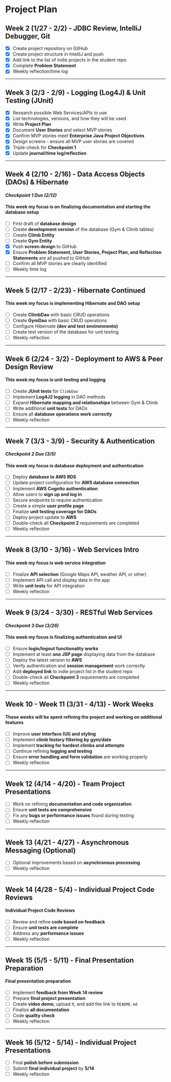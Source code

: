 # Project Plan

## **Week 2 (1/27 - 2/2) - JDBC Review, IntelliJ Debugger, Git**
- [X] Create project repository on GitHub
- [X] Create project structure in IntelliJ and push
- [X] Add link to the list of indie projects in the student repo
- [X] Complete **Problem Statement**
- [X] Weekly reflection/time log

---

## **Week 3 (2/3 - 2/9) - Logging (Log4J) & Unit Testing (JUnit)**
- [X] Research possible Web Services/APIs to use
- [X] List technologies, versions, and how they will be used
- [X] Write **Project Plan**
- [X] Document **User Stories** and select MVP stories
- [X] Confirm MVP stories meet **Enterprise Java Project Objectives**
- [X] Design screens - ensure all MVP user stories are covered
- [X] Triple-check for **Checkpoint 1**
- [X] Update **journal/time log/reflection**

---

## **Week 4 (2/10 - 2/16) - Data Access Objects (DAOs) & Hibernate**
#### *Checkpoint 1 Due (2/12)*
#### This week my focus is on **finalizing documentation and starting the database setup**
- [ ] First draft of **database design**
- [ ] Create **development version** of the database (Gym & Climb tables)
- [ ] Create **Climb Entity**
- [ ] Create **Gym Entity**
- [X] Push **screen design** to GitHub
- [X] Ensure **Problem Statement, User Stories, Project Plan, and Reflection Statements** are all pushed to GitHub
- [ ] Confirm all MVP stories are clearly identified
- [ ] Weekly time log

---

## **Week 5 (2/17 - 2/23) - Hibernate Continued**
#### This week my focus is implementing **Hibernate and DAO setup**
- [ ] Create **ClimbDao** with basic CRUD operations
- [ ] Create **GymDao** with basic CRUD operations
- [ ] Configure Hibernate **(dev and test environments)**
- [ ] Create test version of the database for unit testing
- [ ] Weekly reflection

---

## **Week 6 (2/24 - 3/2) - Deployment to AWS & Peer Design Review**
#### This week my focus is **unit testing and logging**
- [ ] Create **JUnit tests** for `ClimbDao`
- [ ] Implement **Log4J2 logging** in DAO methods
- [ ] Expand **Hibernate mapping and relationships** between Gym & Climb
- [ ] Write additional **unit tests** for DAOs
- [ ] Ensure all **database operations work correctly**
- [ ] Weekly reflection

---

## **Week 7 (3/3 - 3/9) - Security & Authentication**
#### *Checkpoint 2 Due (3/5)*
#### This week my focus is **database deployment and authentication**
- [ ] Deploy **database to AWS RDS**
- [ ] Update project configuration for **AWS database connection**
- [ ] Implement **AWS Cognito authentication**
- [ ] Allow users to **sign up and log in**
- [ ] Secure endpoints to require authentication
- [ ] Create a simple **user profile page**
- [ ] Finalize **unit testing coverage for DAOs**
- [ ] Deploy project update to **AWS**
- [ ] Double-check all **Checkpoint 2** requirements are completed
- [ ] Weekly reflection

---

## **Week 8 (3/10 - 3/16) - Web Services Intro**
#### This week my focus is **web service integration**
- [ ] Finalize **API selection** (Google Maps API, weather API, or other)
- [ ] Implement API call and display data in the app
- [ ] Write **unit tests** for API integration
- [ ] Weekly reflection

---

## **Week 9 (3/24 - 3/30) - RESTful Web Services**
#### *Checkpoint 3 Due (3/26)*
#### This week my focus is **finalizing authentication and UI**
- [ ] Ensure **login/logout functionality works**
- [ ] Implement at least **one JSP page** displaying data from the database
- [ ] Deploy the latest version to **AWS**
- [ ] Verify authentication and **session management** work correctly
- [ ] Add **deployed link** to indie project list in the student repo
- [ ] Double-check all **Checkpoint 3** requirements are completed
- [ ] Weekly reflection

---

## **Week 10 - Week 11 (3/31 - 4/13) - Work Weeks**
#### These weeks will be spent refining the project and working on additional features
- [ ] Improve **user interface (UI) and styling**
- [ ] Implement **climb history filtering by gym/date**
- [ ] Implement **tracking for hardest climbs and attempts**
- [ ] Continue refining **logging and testing**
- [ ] Ensure **error handling and form validation** are working properly
- [ ] Weekly reflection

---

## **Week 12 (4/14 - 4/20) - Team Project Presentations**
- [ ] Work on refining **documentation and code organization**
- [ ] Ensure **unit tests are comprehensive**
- [ ] Fix any **bugs or performance issues** found during testing
- [ ] Weekly reflection

---

## **Week 13 (4/21 - 4/27) - Asynchronous Messaging (Optional)**
- [ ] Optional improvements based on **asynchronous processing**
- [ ] Weekly reflection

---

## **Week 14 (4/28 - 5/4) - Individual Project Code Reviews**
#### Individual Project **Code Reviews**
- [ ] Review and refine **code based on feedback**
- [ ] Ensure **unit tests are complete**
- [ ] Address any **performance issues**
- [ ] Weekly reflection

---

## **Week 15 (5/5 - 5/11) - Final Presentation Preparation**
#### Final **presentation preparation**
- [ ] Implement **feedback from Week 14 review**
- [ ] Prepare **final project presentation**
- [ ] Create **video demo**, upload it, and add the link to `README.md`
- [ ] Finalize **all documentation**
- [ ] Code **quality check**
- [ ] Weekly reflection

---

## **Week 16 (5/12 - 5/14) - Individual Project Presentations**
- [ ] Final **polish before submission**
- [ ] Submit **final individual project** by **5/14**
- [ ] Weekly reflection